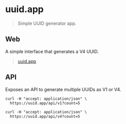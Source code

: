# uuid.app

> Simple UUID generator app.

## Web

A simple interface that generates a V4 UUID.

> [uuid.app](https://uuid.app)

## API

Exposes an API to generate multiple UUIDs as V1 or V4.

```
curl -H "accept: application/json" \
  https://uuid.app/api/v1?count=5
```

```
curl -H "accept: application/json" \
  https://uuid.app/api/v4?count=5
```
